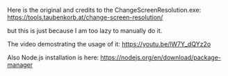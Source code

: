 Here is the original and credits to the ChangeScreenResolution.exe: https://tools.taubenkorb.at/change-screen-resolution/

but this is just because I am too lazy to manually do it. 

The video demostrating the usage of it: https://youtu.be/lW7Y_dQYz2o

Also Node.js installation is here: https://nodejs.org/en/download/package-manager
